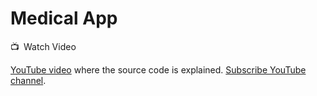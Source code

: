 # Medical App

📺 Watch Video

[YouTube video](https://youtu.be/4IcRN3C6TZ4) where the source code is explained. [Subscribe YouTube channel](https://www.youtube.com/channel/UCkSbTj3XSWdaGfHiITheBqg).
